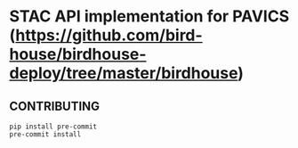 # STAC API implementation for PAVICS (https://github.com/bird-house/birdhouse-deploy/tree/master/birdhouse)



## CONTRIBUTING

```
pip install pre-commit
pre-commit install
```
